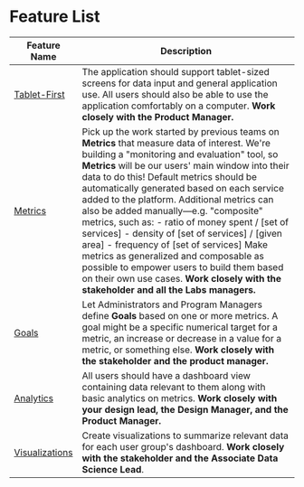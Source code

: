 Feature List
============

<table><thead><tr class="header"><th>Feature Name</th><th>Description</th></tr></thead><tbody><tr class="odd"><td><a href="https://www.notion.so/Tablet-First-3cdda8c13fa14f45887330f84d7b3078">Tablet-First</a></td><td>The application should support tablet-sized screens for data input and general application use. All users should also be able to use the application comfortably on a computer. <strong>Work closely with the Product Manager.</strong></td></tr><tr class="even"><td><a href="https://www.notion.so/Metrics-31831f815c4c496dbe531243c0379e44">Metrics</a></td><td>Pick up the work started by previous teams on <strong>Metrics</strong> that measure data of interest. We're building a "monitoring and evaluation" tool, so <strong>Metrics</strong> will be our users' main window into their data to do this! Default metrics should be automatically generated based on each service added to the platform. Additional metrics can also be added manually—e.g. "composite" metrics, such as: - ratio of money spent / [set of services] - density of [set of services] / [given area] - frequency of [set of services] Make metrics as generalized and composable as possible to empower users to build them based on their own use cases. <strong>Work closely with the stakeholder and all the Labs managers.</strong></td></tr><tr class="odd"><td><a href="https://www.notion.so/Goals-54b5bceb60344faa99ef45eda48e8f8d">Goals</a></td><td>Let Administrators and Program Managers define <strong>Goals</strong> based on one or more metrics. A goal might be a specific numerical target for a metric, an increase or decrease in a value for a metric, or something else. <strong>Work closely with the stakeholder and the product manager.</strong></td></tr><tr class="even"><td><a href="https://www.notion.so/Analytics-74a611468b0b499989d87f42456dc707">Analytics</a></td><td>All users should have a dashboard view containing data relevant to them along with basic analytics on metrics. <strong>Work closely with your design lead, the Design Manager, and the Product Manager.</strong></td></tr><tr class="odd"><td><a href="https://www.notion.so/Visualizations-1f8f6e3a033244fab61d47388f131e14">Visualizations</a></td><td>Create visualizations to summarize relevant data for each user group's dashboard. <strong>Work closely with the stakeholder and the Associate Data Science Lead</strong>.</td></tr></tbody></table>
